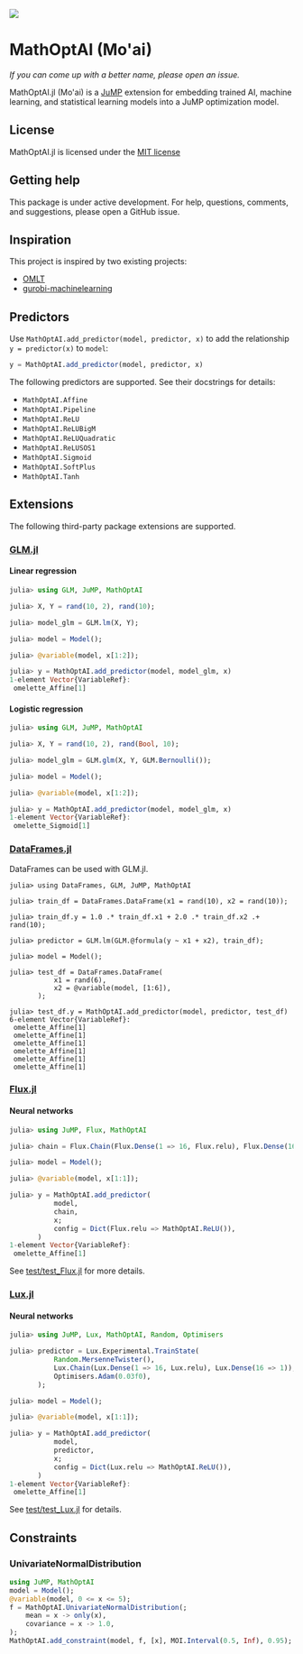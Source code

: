 ![](https://upload.wikimedia.org/wikipedia/commons/2/22/Standing_Moai_at_Ahu_Tongariki%2C_Easter_Island%2C_Pacific_Ocean.jpg)

# MathOptAI (Mo'ai)

_If you can come up with a better name, please open an issue._

MathOptAI.jl (Mo'ai) is a [JuMP](https://jump.dev) extension for embedding
trained AI, machine learning, and statistical learning models into a JuMP
optimization model.

## License

MathOptAI.jl is licensed under the [MIT license](https://github.com/lanl-ansi/jump-ml/blob/main/LICENSE.md)

## Getting help

This package is under active development. For help, questions, comments, and
suggestions, please open a GitHub issue.

## Inspiration

This project is inspired by two existing projects:

 * [OMLT](https://github.com/cog-imperial/OMLT)
 * [gurobi-machinelearning](https://github.com/Gurobi/gurobi-machinelearning)

## Predictors

Use `MathOptAI.add_predictor(model, predictor, x)` to add the relationship
`y = predictor(x)` to `model`:

```julia
y = MathOptAI.add_predictor(model, predictor, x)
```

The following predictors are supported. See their docstrings for details:

 * `MathOptAI.Affine`
 * `MathOptAI.Pipeline`
 * `MathOptAI.ReLU`
 * `MathOptAI.ReLUBigM`
 * `MathOptAI.ReLUQuadratic`
 * `MathOptAI.ReLUSOS1`
 * `MathOptAI.Sigmoid`
 * `MathOptAI.SoftPlus`
 * `MathOptAI.Tanh`

## Extensions

The following third-party package extensions are supported.

### [GLM.jl](https://github.com/JuliaStats/GLM.jl)

#### Linear regression

```julia
julia> using GLM, JuMP, MathOptAI

julia> X, Y = rand(10, 2), rand(10);

julia> model_glm = GLM.lm(X, Y);

julia> model = Model();

julia> @variable(model, x[1:2]);

julia> y = MathOptAI.add_predictor(model, model_glm, x)
1-element Vector{VariableRef}:
 omelette_Affine[1]
```

#### Logistic regression

```julia
julia> using GLM, JuMP, MathOptAI

julia> X, Y = rand(10, 2), rand(Bool, 10);

julia> model_glm = GLM.glm(X, Y, GLM.Bernoulli());

julia> model = Model();

julia> @variable(model, x[1:2]);

julia> y = MathOptAI.add_predictor(model, model_glm, x)
1-element Vector{VariableRef}:
 omelette_Sigmoid[1]
```

### [DataFrames.jl](https://github.com/JuliaData/DataFrames.jl)

DataFrames can be used with GLM.jl.

```jldoctest
julia> using DataFrames, GLM, JuMP, MathOptAI

julia> train_df = DataFrames.DataFrame(x1 = rand(10), x2 = rand(10));

julia> train_df.y = 1.0 .* train_df.x1 + 2.0 .* train_df.x2 .+ rand(10);

julia> predictor = GLM.lm(GLM.@formula(y ~ x1 + x2), train_df);

julia> model = Model();

julia> test_df = DataFrames.DataFrame(
           x1 = rand(6),
           x2 = @variable(model, [1:6]),
       );

julia> test_df.y = MathOptAI.add_predictor(model, predictor, test_df)
6-element Vector{VariableRef}:
 omelette_Affine[1]
 omelette_Affine[1]
 omelette_Affine[1]
 omelette_Affine[1]
 omelette_Affine[1]
 omelette_Affine[1]
```

### [Flux.jl](https://github.com/FluxML/Flux.jl)

#### Neural networks

```julia
julia> using JuMP, Flux, MathOptAI

julia> chain = Flux.Chain(Flux.Dense(1 => 16, Flux.relu), Flux.Dense(16 => 1));

julia> model = Model();

julia> @variable(model, x[1:1]);

julia> y = MathOptAI.add_predictor(
           model,
           chain,
           x;
           config = Dict(Flux.relu => MathOptAI.ReLU()),
       )
1-element Vector{VariableRef}:
 omelette_Affine[1]
```

See [test/test_Flux.jl](test/test_Flux.jl) for more details.


### [Lux.jl](https://github.com/LuxDL/Lux.jl)

#### Neural networks

```julia
julia> using JuMP, Lux, MathOptAI, Random, Optimisers

julia> predictor = Lux.Experimental.TrainState(
           Random.MersenneTwister(),
           Lux.Chain(Lux.Dense(1 => 16, Lux.relu), Lux.Dense(16 => 1)),
           Optimisers.Adam(0.03f0),
       );

julia> model = Model();

julia> @variable(model, x[1:1]);

julia> y = MathOptAI.add_predictor(
           model,
           predictor,
           x;
           config = Dict(Lux.relu => MathOptAI.ReLU()),
       )
1-element Vector{VariableRef}:
 omelette_Affine[1]
```

See [test/test_Lux.jl](test/test_Lux.jl) for details.

## Constraints

### UnivariateNormalDistribution

```julia
using JuMP, MathOptAI
model = Model();
@variable(model, 0 <= x <= 5);
f = MathOptAI.UnivariateNormalDistribution(;
    mean = x -> only(x),
    covariance = x -> 1.0,
);
MathOptAI.add_constraint(model, f, [x], MOI.Interval(0.5, Inf), 0.95);
```
